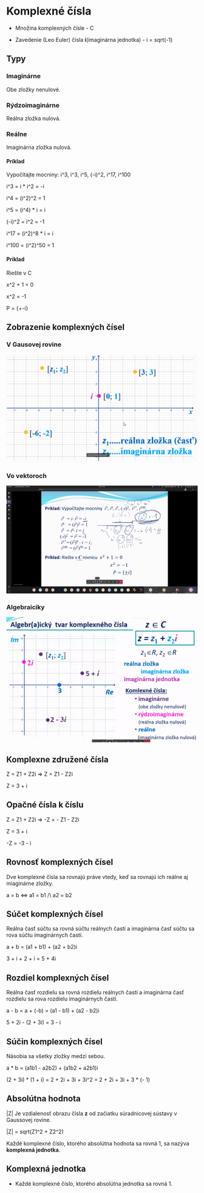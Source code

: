 # Komplexné čísla

- Množina komplexných čísle - C

- Zavedenie (Leo Euler) čísla **i**(imaginárna jednotka) - i = sqrt(-1)

## Typy

### Imaginárne

Obe zložky nenulové.

### Rýdzoimaginárne

Reálna zložka nulová.

### Reálne

Imaginárna zložka nulová.

#### Príklad

Vypočítajte mocniny: i^3, i^3, i^5, (-i)^2, i^17, i^100

i^3 = i * i^2 = -i

i^4 = (i^2)^2 = 1

i^5 = (i^4) * i = i

(-i)^2 = i^2 = -1

i^17 = (i^2)^8 * i = i

i^100 = (i^2)^50 = 1


#### Príklad

Riešte v C

x^2 + 1 = 0

x^2 = -1

P = {+-i}

## Zobrazenie komplexných čísel

### V Gausovej rovine

![gausova rovina](./gausova-rovina.png)

### Vo vektoroch

![vektory](./vektor.png)

### Algebraiciky


![algebraicky](./algebraicky.png)

## Komplexne združené čísla

Z = Z1 + Z2i => Z = Z1 - Z2i

Z = 3 + i


## Opačné čísla k číslu

Z = Z1 + Z2i => -Z = - Z1 - Z2i

Z = 3 + i

-Z = -3 - i

## Rovnosť komplexných čísel

Dve komplexné čísla sa rovnajú práve vtedy, keď sa rovnajú ich reálne aj miaginárne zložky.

a = b <=> a1 = b1 /\ a2 = b2

## Súčet komplexných čísel

Reálna časť súčtu sa rovná súčtu reálnych častí a imaginárna časť súčtu sa rova súčtu imaginárnych častí.

a + b = (a1 + b1) + (a2 + b2)i

3 + i + 2 + i = 5 + 4i

## Rozdiel komplexných čísel

Reálna časť rozdielu sa rovná rozdielu reálnych častí a imaginárna časť rozdielu sa rova rozdielu imaginárnych častí.

a - b = a + (-b) = (a1 - b1) + (a2 - b2)i

5 + 2i - (2 + 3i) = 3 - i

## Súčin komplexných čísel

Násobia sa všetky zložky medzi sebou.

a * b = (a1b1 - a2b2) + (a1b2 + a2b1)i

(2 + 3i) * (1 + i) = 2 + 2i + 3i + 3i^2 = 2 + 2i + 3i + 3 * (- 1)


## Absolútna hodnota

|Z| Je vzdialenosť obrazu čísla **z** od začiatku súradnicovej sústavy v Gaussovej rovine.

|Z| = sqrt(Z1^2 + Z2^2)

Každé komplexné číslo, ktorého absolútna hodnota sa rovná 1, sa nazýva **komplexná jednotka**.

## Komplexná jednotka

- Každé komplexné číslo, ktorého absolútna jednotka sa rovná 1.
